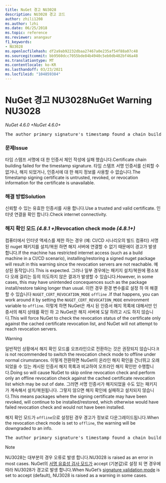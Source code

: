 ```yaml
---
title: NuGet 경고 NU3028
description: NU3028 경고 코드
author: zhili1208
ms.author: lzhi
ms.date: 06/25/2018
ms.topic: reference
ms.reviewer: anangaur
f1_keywords:
- NU3028
ms.openlocfilehash: df2a9ab92232dbaa27467a0e235af54f88a07c48
ms.sourcegitcommit: bb9560dcc7055bde84b4940c5eb0db402bf46a48
ms.translationtype: MT
ms.contentlocale: ko-KR
ms.lasthandoff: 03/23/2021
ms.locfileid: "104859384"
---
```

# <a name="nuget-warning-nu3028"></a><span data-ttu-id="b50e6-103">NuGet 경고 NU3028</span><span class="sxs-lookup"><span data-stu-id="b50e6-103">NuGet Warning NU3028</span></span>

<span data-ttu-id="b50e6-104">*NuGet 4.6.0 +*</span><span class="sxs-lookup"><span data-stu-id="b50e6-104">*NuGet 4.6.0+*</span></span>

<pre>The author primary signature's timestamp found a chain building issue: The revocation function was unable to check revocation because the revocation server could not be reached. For more information, visit https://aka.ms/certificateRevocationMode</pre>

### <a name="issue"></a><span data-ttu-id="b50e6-105">문제</span><span class="sxs-lookup"><span data-stu-id="b50e6-105">Issue</span></span>
<span data-ttu-id="b50e6-106">타임 스탬프 서명에 대 한 인증서 체인 작성에 실패 했습니다.</span><span class="sxs-lookup"><span data-stu-id="b50e6-106">Certificate chain building failed for the timestamp signature.</span></span> <span data-ttu-id="b50e6-107">타임 스탬프 서명 인증서를 신뢰할 수 없거나, 해지 되었거나, 인증서에 대 한 해지 정보를 사용할 수 없습니다.</span><span class="sxs-lookup"><span data-stu-id="b50e6-107">The timestamp signing certificate is untrusted, revoked, or revocation information for the certificate is unavailable.</span></span>

### <a name="solution"></a><span data-ttu-id="b50e6-108">해결 방법</span><span class="sxs-lookup"><span data-stu-id="b50e6-108">Solution</span></span>
<span data-ttu-id="b50e6-109">신뢰할 수 있는 유효한 인증서를 사용 합니다.</span><span class="sxs-lookup"><span data-stu-id="b50e6-109">Use a trusted and valid certificate.</span></span> <span data-ttu-id="b50e6-110">인터넷 연결을 확인 합니다.</span><span class="sxs-lookup"><span data-stu-id="b50e6-110">Check internet connectivity.</span></span>

### <a name="revocation-check-mode-481"></a><span data-ttu-id="b50e6-111">해지 확인 모드 *(4.8.1 +)*</span><span class="sxs-lookup"><span data-stu-id="b50e6-111">Revocation check mode *(4.8.1+)*</span></span>
<span data-ttu-id="b50e6-112">컴퓨터에서 인터넷 액세스를 제한 하는 경우 (예: CI/CD 시나리오의 빌드 컴퓨터) 서명 된 nuget 패키지를 설치/복원 하면 해지 서버에 연결할 수 없기 때문에이 경고가 발생 합니다.</span><span class="sxs-lookup"><span data-stu-id="b50e6-112">If the machine has restricted internet access (such as a build machine in a CI/CD scenario), installing/restoring a signed nuget package will result in this warning since the revocation servers are not reachable.</span></span> <span data-ttu-id="b50e6-113">예상된 동작입니다.</span><span class="sxs-lookup"><span data-stu-id="b50e6-113">This is expected.</span></span>
<span data-ttu-id="b50e6-114">그러나 일부 경우에는 패키지 설치/복원에 평소보다 오래 걸리는 등의 의도하지 않은 결과가 발생할 수 있습니다.</span><span class="sxs-lookup"><span data-stu-id="b50e6-114">However, in some cases, this may have unintended concequences such as the package install/restore taking longer than usual.</span></span> <span data-ttu-id="b50e6-115">이런 경우 환경 변수를로 설정 하 여 해결할 수 있습니다 `NUGET_CERT_REVOCATION_MODE` `offline` .</span><span class="sxs-lookup"><span data-stu-id="b50e6-115">If that happens, you can work around it by setting the `NUGET_CERT_REVOCATION_MODE` environment variable to `offline`.</span></span> <span data-ttu-id="b50e6-116">이렇게 하면 NuGet은 캐시 된 인증서 해지 목록에 대해서만 인증서의 해지 상태를 확인 하 고 NuGet은 해지 서버에 도달 하려고 시도 하지 않습니다.</span><span class="sxs-lookup"><span data-stu-id="b50e6-116">This will force NuGet to check the revocation status of the certificate only against the cached certificate revocation list, and NuGet will not attempt to reach revocation servers.</span></span>

> [!Warning]
> <span data-ttu-id="b50e6-117">일반적인 상황에서 해지 확인 모드를 오프라인으로 전환하는 것은 권장되지 않습니다.</span><span class="sxs-lookup"><span data-stu-id="b50e6-117">It is not recommended to switch the revocation check mode to offline under normal cirumstances.</span></span> <span data-ttu-id="b50e6-118">이렇게 전환하면 NuGet이 온라인 해지 확인을 건너뛰고 오래되었을 수 있는 캐시된 인증서 해지 목록과 비교하여 오프라인 해지 확인만 수행합니다.</span><span class="sxs-lookup"><span data-stu-id="b50e6-118">Doing so will cause NuGet to skip online revocation check and perform only an offline revocation check against the cached certificate revocation list which may be out of date.</span></span> <span data-ttu-id="b50e6-119">그러면 서명 인증서가 해지되었을 수도 있는 패키지가 계속해서 설치/복원됩니다. 그렇지 않으면 해지 확인에 실패하고 설치되지 않습니다.</span><span class="sxs-lookup"><span data-stu-id="b50e6-119">This means packages where the signing certificate may have been revoked, will continue to be installed/restored, which otherwise would have failed revocation check and would not have been installed.</span></span>

<span data-ttu-id="b50e6-120">해지 확인 모드가 `offline`으로 설정된 경우 경고가 정보로 다운그레이드됩니다.</span><span class="sxs-lookup"><span data-stu-id="b50e6-120">When the revocation check mode is set to `offline`, the warning will be downgraded to an info.</span></span>

<pre>The author primary signature's timestamp found a chain building issue: The revocation function was unable to check revocation because the certificate is not available in the cached certificate revocation list and NUGET_CERT_REVOCATION_MODE environment variable has been set to offline. For more information, visit https://aka.ms/certificateRevocationMode.</pre>

> [!Note]
> <span data-ttu-id="b50e6-121">NU3028는 대부분의 경우 오류로 발생 합니다.</span><span class="sxs-lookup"><span data-stu-id="b50e6-121">NU3028 is raised as an error in most cases.</span></span> <span data-ttu-id="b50e6-122">NuGet의 [서명 유효성 검사 모드가](../../consume-packages/installing-signed-packages.md#configure-package-signature-requirements) accept (기본값)로 설정 되 면 경우에 따라 NU3028가 경고로 발생 합니다.</span><span class="sxs-lookup"><span data-stu-id="b50e6-122">When NuGet’s [signature validation mode](../../consume-packages/installing-signed-packages.md#configure-package-signature-requirements) is set to accept (default), NU3028 is raised as a warning in some cases.</span></span>
